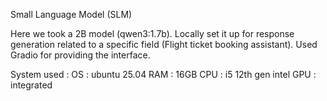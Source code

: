 Small Language Model (SLM)

Here we took a 2B model (qwen3:1.7b). Locally set it up for response generation related to a specific field (Flight ticket booking assistant). Used Gradio for providing the interface.

System used : 
OS : ubuntu 25.04
RAM : 16GB
CPU : i5 12th gen intel
GPU : integrated

